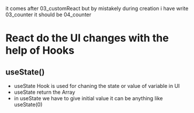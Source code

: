 it comes after 03_customReact but by mistakely during creation i have write 03_counter it should be 04_counter

# React do the UI changes with the help of Hooks

## useState()
- useState Hook is used for chaning the state or value of variable in UI
- useState return the Array
- in useState we have to give initial value it can be anything like useState(0)
